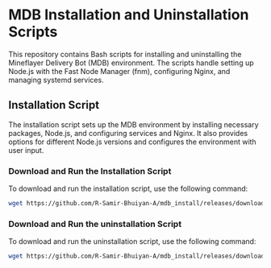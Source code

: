 # MDB Installation and Uninstallation Scripts

This repository contains Bash scripts for installing and uninstalling the Mineflayer Delivery Bot (MDB) environment. The scripts handle setting up Node.js with the Fast Node Manager (fnm), configuring Nginx, and managing systemd services.

## Installation Script

The installation script sets up the MDB environment by installing necessary packages, Node.js, and configuring services and Nginx. It also provides options for different Node.js versions and configures the environment with user input.

### Download and Run the Installation Script

To download and run the installation script, use the following command:

```bash
wget https://github.com/R-Samir-Bhuiyan-A/mdb_install/releases/download/install/install.sh && bash install.sh
```



### Download and Run the uninstallation Script

To download and run the uninstallation script, use the following command:

```bash
wget https://github.com/R-Samir-Bhuiyan-A/mdb_install/releases/download/uninstall/uninstall.sh && bash uninstall.sh
```

